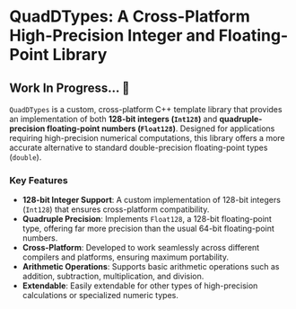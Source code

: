 # QuadDTypes: A Cross-Platform High-Precision Integer and Floating-Point Library
## Work In Progress... 🚧
`QuadDTypes` is a custom, cross-platform C++ template library that provides an implementation of both **128-bit integers (`Int128`)** and **quadruple-precision floating-point numbers (`Float128`)**. Designed for applications requiring high-precision numerical computations, this library offers a more accurate alternative to standard double-precision floating-point types (`double`).

### **Key Features**
- **128-bit Integer Support**: A custom implementation of 128-bit integers (`Int128`) that ensures cross-platform compatibility.
- **Quadruple Precision**: Implements `Float128`, a 128-bit floating-point type, offering far more precision than the usual 64-bit floating-point numbers.
- **Cross-Platform**: Developed to work seamlessly across different compilers and platforms, ensuring maximum portability.
- **Arithmetic Operations**: Supports basic arithmetic operations such as addition, subtraction, multiplication, and division.
- **Extendable**: Easily extendable for other types of high-precision calculations or specialized numeric types.
